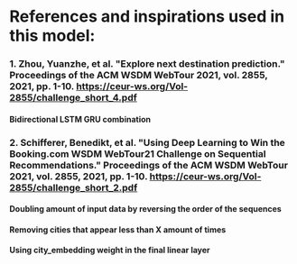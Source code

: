 # References and inspirations used in this model:

### 1. Zhou, Yuanzhe, et al. "Explore next destination prediction." Proceedings of the ACM WSDM WebTour 2021, vol. 2855, 2021, pp. 1-10. https://ceur-ws.org/Vol-2855/challenge_short_4.pdf

#### Bidirectional LSTM GRU combination

### 2. Schifferer, Benedikt, et al. "Using Deep Learning to Win the Booking.com WSDM WebTour21 Challenge on Sequential Recommendations." Proceedings of the ACM WSDM WebTour 2021, vol. 2855, 2021, pp. 1-10. https://ceur-ws.org/Vol-2855/challenge_short_2.pdf

#### Doubling amount of input data by reversing the order of the sequences

#### Removing cities that appear less than X amount of times

#### Using city_embedding weight in the final linear layer
